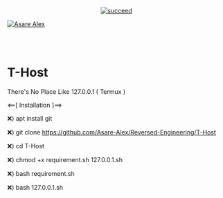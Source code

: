<p align="center">
<a href="#"><img title="succeed" src="https://img.shields.io/badge/deobfuscating-succeed-green?colorB=%23017e40&style=for-the-badge"></a>
</p>
<p align="left">
<a href="https://github.com/Asare-Alex"><img title="Asare Alex" src="https://img.shields.io/badge/By-Asare%20Alex-blue?style=for-the-badge&logo=github"></a>
</p>
<br/><br/>

# T-Host
There's No Place Like 127.0.0.1 ( Termux )



<==[ Installation ]==>

❌) apt install git


❌) git clone https://github.com/Asare-Alex/Reversed-Engineering/T-Host


❌) cd T-Host


❌) chmod +x requirement.sh 127.0.0.1.sh


❌) bash requirement.sh


❌) bash 127.0.0.1.sh

